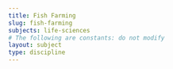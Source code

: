```yaml
---
title: Fish Farming
slug: fish-farming
subjects: life-sciences
# The following are constants: do not modify
layout: subject
type: discipline
---
```

